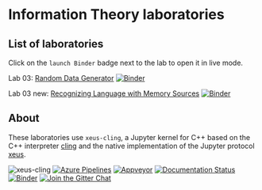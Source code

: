 # Information Theory laboratories

## List of laboratories

Click on the `launch Binder` badge next to the lab to open it in live mode.

 
Lab 03: [Random Data Generator](notebooks/L03_RandomDataGenerator.ipynb) [![Binder](https://mybinder.org/badge_logo.svg)](https://mybinder.org/v2/gh/nikcleju/xeus-cling/HEAD?furlpath=/lab/tree/notebooks%2FL03_RandomDataGenerator.ipynb)

Lab 03 new: [Recognizing Language with Memory Sources](notebooks/L03_RecognizeLanguage.ipynb) [![Binder](https://mybinder.org/badge_logo.svg)](https://mybinder.org/v2/gh/nikcleju/xeus-cling/HEAD?urlpath=/lab/tree/notebooks%2FL03_RecognizeLanguage.ipynb)

## About

These laboratories use `xeus-cling`, a Jupyter kernel for C++ based on the C++ interpreter [cling](https://github.com/root-project/cling) and
the native implementation of the Jupyter protocol [xeus](https://github.com/jupyter-xeus/xeus).

![xeus-cling](docs/source/xeus-cling.svg)
[![Azure Pipelines](https://dev.azure.com/jupyter-xeus/jupyter-xeus/_apis/build/status/jupyter-xeus.xeus-cling?branchName=master)](https://dev.azure.com/jupyter-xeus/jupyter-xeus/_build/latest?definitionId=4&branchName=master)
[![Appveyor](https://ci.appveyor.com/api/projects/status/qn0wskxlvy52utuv?svg=true)](https://ci.appveyor.com/project/jupyter-xeus/xeus-cling)
[![Documentation Status](http://readthedocs.org/projects/xeus-cling/badge/?version=latest)](https://xeus-cling.readthedocs.io/en/latest/?badge=latest)
[![Binder](https://img.shields.io/badge/launch-binder-brightgreen.svg)](https://mybinder.org/v2/gh/jupyter-xeus/xeus-cling/stable?filepath=notebooks/xcpp.ipynb)
[![Join the Gitter Chat](https://badges.gitter.im/Join%20Chat.svg)](https://gitter.im/QuantStack/Lobby?utm_source=badge&utm_medium=badge&utm_campaign=pr-badge&utm_content=badge)


